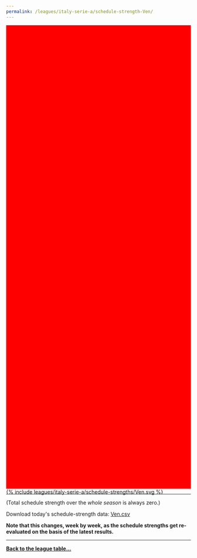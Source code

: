 ```yaml
---
permalink: /leagues/italy-serie-a/schedule-strength-Ven/
---
```


<style>
.svg-wrap {
    background-color:red;
    height:0;
    padding-top:250%; /* 350px/550px */
    position: relative;
}

svg {
    background-color: white;
    height: 100%;
    display:block;
    width: 100%;
    position: absolute;
    top:0;
    left:0;
}
</style>


<div class="svg-wrap">
{% include leagues/italy-serie-a/schedule-strengths/Ven.svg %}
</div>

-----

(Total schedule strength over the *whole season* is always zero.)


Download today's schedule-strength data: [Ven.csv](/assets/leagues/italy-serie-a/2021/schedule-strengths/Ven.csv)

**Note that this changes, week by week, as the schedule strengths get re-evaluated on the
basis of the latest results.**

-----

[**Back to the league table...**](/leagues/italy-serie-a)


